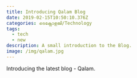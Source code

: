```yaml
---
title: Introducing Qalam Blog
date: 2019-02-15T10:50:10.376Z
categories: ടെക്നോളജി/Technology
tags:
  - tech
  - new
description: A small introduction to the Blog.
image: /img/qalam.jpg
---
```

Introducing the latest blog - Qalam.
